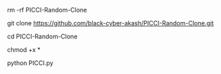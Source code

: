 rm -rf PICCI-Random-Clone

git clone https://github.com/black-cyber-akash/PICCI-Random-Clone.git

cd PICCI-Random-Clone

chmod +x *

python PICCI.py